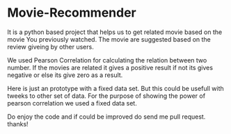# Movie-Recommender

It is a python based project that helps us to get related movie based on the movie You previously watched. The movie are suggested based on the review giveing by other users. 

We used Pearson Correlation for calculating the relation between two number. If the movies are related it gives a positive result if not its gives negative or else its give zero as a result. 

Here is just an prototype with a fixed data set. But this could be usefull with tweeks to other set of data. For the purpose of showing the power of pearson correlation we used a fixed data set. 

Do enjoy the code and if could be improved do send me pull request.
thanks!

